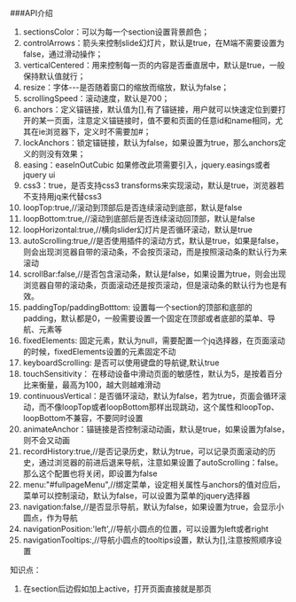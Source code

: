 ###API介绍
1. sectionsColor：可以为每一个section设置背景颜色；
2. controlArrows：箭头来控制slide幻灯片，默认是true，在M端不需要设置为false，通过滑动操作；
3. verticalCentered：用来控制每一页的内容是否垂直居中，默认是true，一般保持默认值就行；
4. resize：字体---是否随着窗口的缩放而缩放，默认为false；
5. scrollingSpeed：滚动速度，默认是700；
6. anchors：定义锚链接，默认值为[],有了锚链接，用户就可以快速定位到要打开的某一页面，注意定义锚链接时，值不要和页面的任意id和name相同，尤其在ie浏览器下，定义时不需要加#；
7. lockAnchors：锁定锚链接，默认为false，如果设置为true，那么anchors定义的则没有效果；
8. easing：easeInOutCubic 如果修改此项需要引入，jquery.easings或者jquery ui
9. css3：true，是否支持css3 transforms来实现滚动，默认是true，浏览器若不支持用jq来代替css3
10. loopTop:true,//滚动到顶部后是否连续滚动到底部，默认是false
11. loopBottom:true,//滚动到底部后是否连续滚动回顶部，默认是false
12. loopHorizontal:true,//横向slider幻灯片是否循环滚动，默认是true
13. autoScrolling:true,//是否使用插件的滚动方式，默认是true，如果是false，则会出现浏览器自带的滚动条，不会按页滚动，而是按照滚动条的默认行为来滚动
14. scrollBar:false,//是否包含滚动条，默认是false，如果设置为true，则会出现浏览器自带的滚动条，页面滚动还是按页滚动，但是滚动条的默认行为也是有效。
15. paddingTop/paddingBotttom: 设置每一个section的顶部和底部的padding，默认都是0，一般需要设置一个固定在顶部或者底部的菜单、导航、元素等
16. fixedElements: 固定元素，默认为null，需要配置一个jq选择器，在页面滚动的时候，fixedElements设置的元素固定不动
17. keyboardScrolling: 是否可以使用键盘的导航键,默认true
18. touchSensitivity： 在移动设备中滑动页面的敏感性，默认为5，是按着百分比来衡量，最高为100，越大则越难滑动
19. continuousVertical：是否循环滚动，默认为false，若为true，页面会循环滚动，而不像loopTop或者loopBottom那样出现跳动，这个属性和loopTop、loopBottom不兼容，不要同时设置
20. animateAnchor：锚链接是否控制滚动动画，默认是true，如果设置为false，则不会又动画
21. recordHistory:true,//是否记录历史，默认为true，可以记录页面滚动的历史，通过浏览器的前进后退来导航，注意如果设置了autoScrolling：false。那么这个配置也将关闭，即设置为false
22. menu:"#fullpageMenu",//绑定菜单，设定相关属性与anchors的值对应后，菜单可以控制滚动，默认为false，可以设置为菜单的jquery选择器
23. navigation:false,//是否显示导航，默认为false，如果设置为true，会显示小圆点，作为导航
24. navigationPosition:'left',//导航小圆点的位置，可以设置为left或者right
25. navigationTooltips:,//导航小圆点的tooltips设置，默认为[],注意按照顺序设置
				
				
				
				

				
				
				
				







知识点：

1. 在section后边假如加上active，打开页面直接就是那页

	
